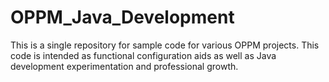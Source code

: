 OPPM_Java_Development
=====================

This is a single repository for sample code for various OPPM projects.  This code is intended as functional configuration aids as well as Java development experimentation and professional growth.
